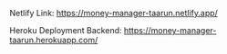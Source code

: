 Netlify Link:
https://money-manager-taarun.netlify.app/

Heroku Deployment Backend:
https://money-manager-taarun.herokuapp.com/

